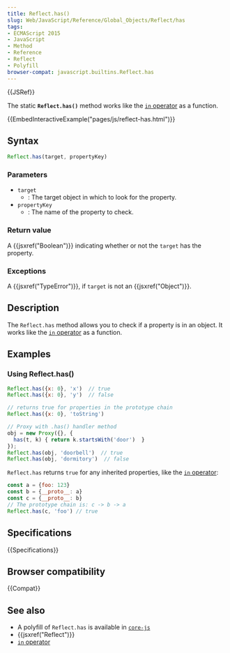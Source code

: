 ```yaml
---
title: Reflect.has()
slug: Web/JavaScript/Reference/Global_Objects/Reflect/has
tags:
- ECMAScript 2015
- JavaScript
- Method
- Reference
- Reflect
- Polyfill
browser-compat: javascript.builtins.Reflect.has
---
```

{{JSRef}}

The static **`Reflect.has()`** method works like the
[`in` operator](/en-US/docs/Web/JavaScript/Reference/Operators/in) as a
function.

{{EmbedInteractiveExample("pages/js/reflect-has.html")}}

## Syntax

```js
Reflect.has(target, propertyKey)
```

### Parameters

- `target`
  - : The target object in which to look for the property.
- `propertyKey`
  - : The name of the property to check.

### Return value

A {{jsxref("Boolean")}} indicating whether or not the `target` has the
property.

### Exceptions

A {{jsxref("TypeError")}}, if `target` is not an
{{jsxref("Object")}}.

## Description

The `Reflect.has` method allows you to check if a property is in an object. It
works like the
[`in` operator](/en-US/docs/Web/JavaScript/Reference/Operators/in) as a
function.

## Examples

### Using Reflect.has()

```js
Reflect.has({x: 0}, 'x')  // true
Reflect.has({x: 0}, 'y')  // false

// returns true for properties in the prototype chain
Reflect.has({x: 0}, 'toString')

// Proxy with .has() handler method
obj = new Proxy({}, {
  has(t, k) { return k.startsWith('door')  }
});
Reflect.has(obj, 'doorbell')  // true
Reflect.has(obj, 'dormitory')  // false
```

`Reflect.has` returns `true` for any inherited properties, like the
[`in` operator](/en-US/docs/Web/JavaScript/Reference/Operators/in):

```js
const a = {foo: 123}
const b = {__proto__: a}
const c = {__proto__: b}
// The prototype chain is: c -> b -> a
Reflect.has(c, 'foo') // true
```

## Specifications

{{Specifications}}

## Browser compatibility

{{Compat}}

## See also

- A polyfill of `Reflect.has` is available in
  [`core-js`](https://github.com/zloirock/core-js#ecmascript-reflect)
- {{jsxref("Reflect")}}
- [`in` operator](/en-US/docs/Web/JavaScript/Reference/Operators/in)
